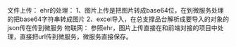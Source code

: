 文件上传：
    ehr的处理：
        1、图片上传是把图片转成base64位，在到微服务处理的把base64字符串转成图片
        2、excel导入，在总支撑品台解析成要导入的对象的json传在传到微服务
    物联网：
        参照ehr，图片上传直接在和前端对接的项目中处理，直接把url传到微服务，微服务直接保存。


        